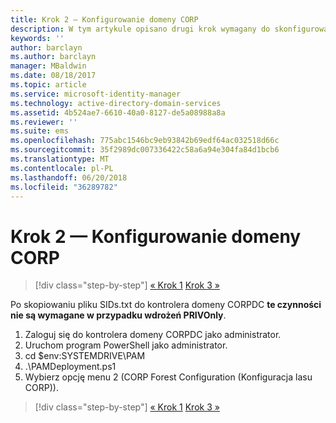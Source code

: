 ```yaml
---
title: Krok 2 — Konfigurowanie domeny CORP
description: W tym artykule opisano drugi krok wymagany do skonfigurowania domeny CORP, który polega na uruchomieniu skryptu po skopiowaniu pliku sids.txt do domeny CORPDC
keywords: ''
author: barclayn
ms.author: barclayn
manager: MBaldwin
ms.date: 08/18/2017
ms.topic: article
ms.service: microsoft-identity-manager
ms.technology: active-directory-domain-services
ms.assetid: 4b524ae7-6610-40a0-8127-de5a08988a8a
ms.reviewer: ''
ms.suite: ems
ms.openlocfilehash: 775abc1546bc9eb93842b69edf64ac032518d66c
ms.sourcegitcommit: 35f2989dc007336422c58a6a94e304fa84d1bcb6
ms.translationtype: MT
ms.contentlocale: pl-PL
ms.lasthandoff: 06/20/2018
ms.locfileid: "36289782"
---
```

# <a name="step-2-configuring-the-corp-domain"></a>Krok 2 — Konfigurowanie domeny CORP

> [!div class="step-by-step"]
> [« Krok 1](sp1-step1-configuring-priv-domain.md)
> [Krok 3 »](sp1-step3-installing-configuring-sql.md)

Po skopiowaniu pliku SIDs.txt do kontrolera domeny CORPDC **te czynności nie są wymagane w przypadku wdrożeń PRIVOnly**.

1. Zaloguj się do kontrolera domeny CORPDC jako administrator.
2. Uruchom program PowerShell jako administrator.
3. cd $env:SYSTEMDRIVE\PAM
4. .\PAMDeployment.ps1
5. Wybierz opcję menu 2 (CORP Forest Configuration (Konfiguracja lasu CORP)).

> [!div class="step-by-step"]
> [« Krok 1](sp1-step1-configuring-priv-domain.md)
> [Krok 3 »](sp1-step3-installing-configuring-sql.md)
